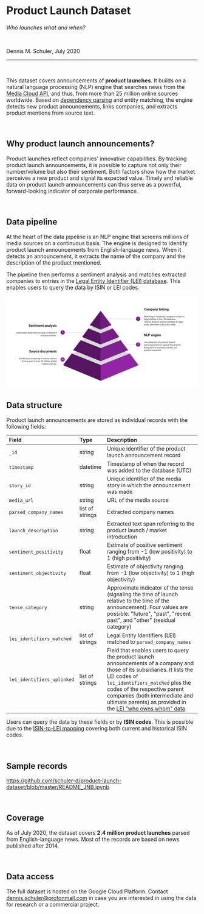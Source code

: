 
# Product Launch Dataset

*Who launches what and when?*

<br>

Dennis M. Schuler, July 2020


---
<br>


This dataset covers announcements of **product launches**. It builds on a natural language processing (NLP) engine that searches news from the [Media Cloud API](https://mediacloud.org/), and thus, from more than 25 million online sources worldwide. Based on [dependency parsing](https://spacy.io/usage/linguistic-features#dependency-parse) and entity matching, the engine detects new product announcements, links companies, and extracts product mentions from source text.


<br>

## Why product launch announcements?

Product launches reflect companies' innovative capabilities. By tracking product launch announcements, it is possible to capture not only their number/volume but also their sentiment. Both factors show how the market perceives a new product and signal its expected value. Timely and reliable data on product launch announcements can thus serve as a powerful, forward-looking indicator of corporate performance.

<br>

## Data pipeline

At the heart of the data pipeline is an NLP engine that screens millions of media sources on a continuous basis. The engine is designed to identify product launch announcements from English-language news. When it detects an announcement, it extracts the name of the company and the description of the product mentioned.

The pipeline then performs a sentiment analysis and matches extracted companies to entries in the [Legal Entity Identifier (LEI) database][1]. This enables users to query the data by ISIN or LEI codes.

[1]: https://www.gleif.org/en/


![data_pipeline](https://github.com/schuler-d/product-launch-dataset/raw/master/images/data%20pipeline.PNG "Data pipeline")


## Data structure

Product launch announcements are stored as individual records with the following fields:

Field | Type | Description
:--- | :--- | :---
`_id`| string | Unique identifier of the product launch announcement record
`timestamp`| datetime | Timestamp of when the record was added to the database (UTC)
`story_id` | string | Unique identifier of the media story in which the announcement was made
`media_url` | string | URL of the media source
`parsed_company_names` | list of strings| Extracted company names
`launch_description` | string | Extracted text span referring to the product launch / market introduction
`sentiment_positivity` | float | Estimate of positive sentiment ranging from -1 (low positivity) to 1 (high positivity)
`sentiment_objectivity` | float | Estimate of objectivity ranging from -1 (low objectivity) to 1 (high objectivity)
`tense_category` | string | Approximate indicator of the tense (signaling the time of launch relative to the time of the announcement). Four values are possible: "future", "past", "recent past", and "other" (residual category)
`lei_identifiers_matched` | list of strings | Legal Entity Identifiers (LEI) matched to `parsed_company_names`
`lei_identifiers_uplinked` | list of strings | Field that enables users to query the product launch announcements of a company and those of its subsidiaries. It lists the LEI codes of `lei_identifiers_matched` plus the codes of the respective parent companies (both intermediate and ultimate parents) as provided in the [LEI "who owns whom" data][1].

Users can query the data by these fields or by **ISIN codes**. This is possible due to the [ISIN-to-LEI mapping][2] covering both current and historical ISIN codes.

[1]: https://www.gleif.org/en/about-lei/common-data-file-format/relationship-record-cdf-format
[2]: https://www.gleif.org/en/lei-data/lei-mapping/download-isin-to-lei-relationship-files

<br>

## Sample records

https://github.com/schuler-d/product-launch-dataset/blob/master/README_JNB.ipynb

<br>

## Coverage

As of July 2020, the dataset covers **2.4 million product launches** parsed from English-language news. Most of the records are based on news published after 2014.

<br>

## Data access

The full dataset is hosted on the Google Cloud Platform. Contact dennis.schuler@protonmail.com in case you are interested in using the data for research or a commercial project.

